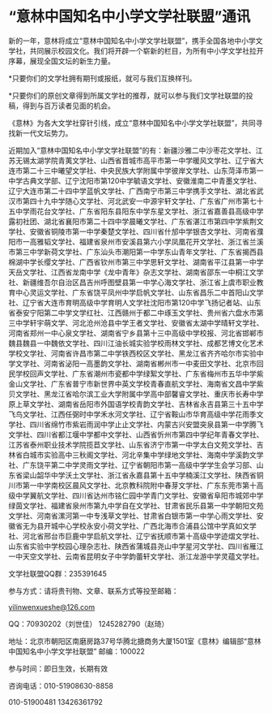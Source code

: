 # “意林中国知名中小学文学社联盟”通讯

新的一年，意林将成立“意林中国知名中小学文学社联盟”，携手全国各地中小学文学社，共同展示校园文化。我们将开辟一个崭新的栏目，为所有中小学文学社拉开序幕，展现全国文坛的新生力量。 

*只要你们的文学社拥有期刊或报纸，就可与我们互换样刊。 

*只要你们的原创文章得到所属文学社的推荐，就可以参与我们文学社联盟的投稿，得到与百万读者见面的机会。 

《意林》为各大文学社穿针引线，成立“意林中国知名中小学文学社联盟”，共同寻找新一代文坛势力。 

近期加入“意林中国知名中小学文学社联盟”的有：新疆沙雅二中沙枣花文学社、江苏无锡太湖学院青荑文学社、山西省晋城市高平市第一中学暖风文学社、辽宁省大连市第二十三中曦望文学社、中央民族大学附属中学彼岸文学社、山东菏泽市第一中学古典文学部、辽宁沈阳市第120中学毓语文学社、安徽淮南二中青墨文学社、辽宁大连市第二十四中学蓝帆文学社、广西南宁市第三中学携手文学社、湖北省武汉市第四十九中学随心文学社、河北武安一中源宇轩文学社、广东省广州市第七十五中学雨花台文学社、广东省阳东县阳东中学东星文学社、浙江省嘉善县高级中学露初社团、湖北省襄阳市第二十四中学晨曦文学社、广东省湛江市第四中学紫荆文学社、安徽省铜陵市第一中学秦楚文学社、四川省什邡中学银杏文学社、河南省濮阳市一高雅韬文学社、福建省泉州市安溪县第六小学凤凰花开文学社、浙江省兰溪市第三中学新荷文学社、广东汕头市潮阳第一中学东山青年文学社、广东省揭西县棉湖中学长缨文学社、广西省钦州市第三中学思轩文学社、湖南省平江县第一中学天岳文学社、江西省龙南中学《龙中青年》杂志文学社、湖南省邵东一中桐江文学社、新疆维吾尔自治区昌吉州呼图壁县第一中学心海文学社、浙江省上虞市职业教育中心灵运文学社、广东省饶平凤州中学启帆文学社、山东省昌乐二中首阳山文学社、辽宁省大连市育明高级中学育明人文学社沈阳市第120中学飞扬记者站、山东省泰安宁阳第二中学文学红社、江西赣州于都二中琢玉文学社、贵州省六盘水市第三中学轩宇萌文学、河北沧州沧县中学王者文学社、安徽省太湖中学晴轩文学社、河南省郑州一中心泉文学社、湖南省宁乡县第十三中高级中学校报、河北省邯郸市魏县魏县一中魏依文学社、四川江油长城实验学校雨林文学社、成都艺博文化艺术学校文学社、河南省许昌市第二中学铁西校区文学社、黑龙江省齐齐哈尔市实验中学文学社、河南省泌阳一高墨韵文学社、湖南省郴州市一中麦田文学社、北京市回民学校回声文学社、广东省潮州市瓷都中学绿絮文学社、广东省梅州市五华中学紫金山文学社、广东省普宁市新世界中英文学校青春直航文学社、海南省文昌中学紫贝文学社、黑龙江省哈尔滨工业大学附属中学高中部馨睿文学社、重庆市长寿中学原上草文学社、湖南省岳阳市外国语学校青韵文学社、吉林省永吉县第三十五中学飞鸟文学社、江西任弼时中学禾水河文学社、辽宁省鞍山市华育高级中学花雨季文学社、四川省绵竹市紫岩雨润中学止止文学社、内蒙古兴安盟突泉县第一中学腾飞文学社、四川省都江堰中学都中文学社、山西省忻州市第四中学纪年青春文学社、江苏省泰州职业技术学院揽苣文学社、山东省济宁市第一中学太白文苑文学社、吉林省白城市实验高中三秋阁文学社、河北辛集中学绿地文学社、海南中学溪韵文学社、广东饶平第二中学灵雨文学社、辽宁省朝阳市第一高级中学学生会学习部、山东省梁山韶华中学沃土文学社、浙江省永嘉县第十五中学楠溪江文学社、陕西省铜川市第一中学南校区晨风文学社、北京教科院附中春芽文学社、广东东莞市第十高级中学翼航文学社、四川省达州市铭仁园中学青门文学社、安徽省阜阳市城郊中学绿茵文学社、福建省泉州市第九中学自在文学社、甘肃省民乐县第一中学朝阳文苑文学社、河南省漯河第一中专浅草文学社、甘肃省白银市第一中学心雨文学社、安徽省无为县开城中心学校永安小荷文学社、广西北海市合浦县公馆中学真如文学社、河北省邢台市巨鹿中学启航文学社、辽宁省抚顺市第十高级中学迹熠文学社、山东省实验中学校园心理杂志社、陕西省蒲城县尧山中学星河文学社、四川省雁江一中天空文学社、云南省昆明女子中学韵蕾轩文学社、浙江龙游中学灵蕴文学社。 

文学社联盟QQ群：235391645 

参与方式：请将贵刊物、文章、联系方式等投至邮箱： 

yilinwenxueshe@126.com 

QQ：70930202（刘世佳） 1245282790（赵琦） 

地址：北京市朝阳区南磨房路37号华腾北搪商务大厦1501室《意林》编辑部“意林中国知名中小学文学社联盟” 邮编：100022 

参与时间：即日生效，长期有效 

咨询电话：010-51908630-8858 

010-51900481 13426361792